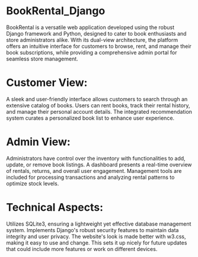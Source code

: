 # BookRental_Django

BookRental is a versatile web application developed using the robust Django framework and Python, designed to cater to book enthusiasts and store administrators alike. With its dual-view architecture, the platform offers an intuitive interface for customers to browse, rent, and manage their book subscriptions, while providing a comprehensive admin portal for seamless store management.

# Customer View:

A sleek and user-friendly interface allows customers to search through an extensive catalog of books.
Users can rent books, track their rental history, and manage their personal account details.
The integrated recommendation system curates a personalized book list to enhance user experience.

# Admin View:

Administrators have control over the inventory with functionalities to add, update, or remove book listings.
A dashboard presents a real-time overview of rentals, returns, and overall user engagement.
Management tools are included for processing transactions and analyzing rental patterns to optimize stock levels.

# Technical Aspects:

Utilizes SQLite3, ensuring a lightweight yet effective database management system.
Implements Django's robust security features to maintain data integrity and user privacy.
The website's look is made better with w3.css, making it easy to use and change. This sets it up nicely for future updates that could include more features or work on different devices.
